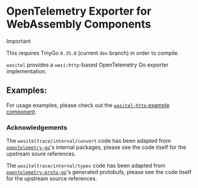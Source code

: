 # OpenTelemetry Exporter for WebAssembly Components

> [!IMPORTANT]  
> This requires TinyGo `0.35.0` (current `dev` branch) in order to compile.

`wasitel` provides a `wasi:http`-based OpenTelemetry Go exporter implementation.

## Examples:

For usage examples, please check out the [`wasitel-http` example component](https://github.com/wasmCloud/go/tree/main/examples/component/wasitel-http).

### Acknowledgements

The `wasiteltrace/internal/convert` code has been adapted from [`opentelemetry-go`](https://github.com/open-telemetry/opentelemetry-go)'s internal packages, please see the code itself for the upstream soure references.

The `wasiteltrace/internal/types` code has been adapted from [`opentelemetry-proto-go`](https://github.com/open-telemetry/opentelemetry-proto-go)'s generated protobufs, please see the code itself for the upstream source references.